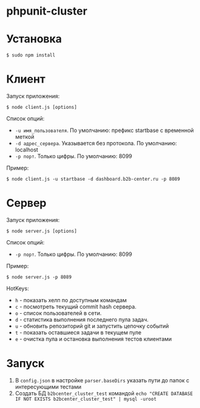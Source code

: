 # phpunit-cluster

# Установка

```
$ sudo npm install
```

# Клиент

Запуск приложения:
```
$ node client.js [options]
```

Список опций:

* `-u имя_пользователя`. По умолчанию: префикс startbase с временной меткой
* `-d адрес_сервера`. Указывается без протокола. По умолчанию: localhost
* `-p порт`. Только цифры. По умолчанию: 8099

Пример:

```
$ node client.js -u startbase -d dashboard.b2b-center.ru -p 8089
```

# Сервер

Запуск приложения:
```
$ node server.js [options]
```

Список опций:

* `-p порт`. Только цифры. По умолчанию: 8099

Пример:

```
$ node server.js -p 8089
```

HotKeys:

* `h` - показать хелп по доступным командам
* `c` - посмотреть текущий commit hash сервера.
* `o` - список пользователей в сети.
* `d` - статистика выполнения последнего пула задач.
* `u` - обновить репозиторий git и запустить цепочку событий
* `t` - показать оставшиеся задачи в текущем пуле
* `e` - очистка пула и остановка выполнения тестов клиентами


# Запуск

1. В `config.json` в настройке `parser.baseDirs` указать пути до папок с интересующими тестами
2. Создать БД `b2bcenter_cluster_test` командой `echo "CREATE DATABASE IF NOT EXISTS b2bcenter_cluster_test" | mysql -uroot`




